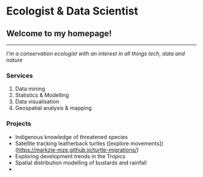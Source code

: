 # Ecologist & Data Scientist

## Welcome to my homepage!
---
_I'm a conservation ecologist with an interest in all things tech, data and nature_


### Services
1. Data mining
2. Statistics & Modelling
3. Data visualisation
4. Geospatial analysis & mapping



### Projects
- Indigenous knowledge of threatened species
- Satellite tracking leatherback turtles ([explore movements])(https://markzie-mze.github.io/turtle-migrations/)
- Exploring development trends in the Tropics
- Spatial distribution modelling of bustards and rainfall
- 


